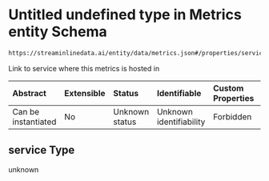 # Untitled undefined type in Metrics entity Schema

```txt
https://streaminlinedata.ai/entity/data/metrics.json#/properties/service
```

Link to service where this metrics is hosted in

| Abstract            | Extensible | Status         | Identifiable            | Custom Properties | Additional Properties | Access Restrictions | Defined In                                                       |
| :------------------ | :--------- | :------------- | :---------------------- | :---------------- | :-------------------- | :------------------ | :--------------------------------------------------------------- |
| Can be instantiated | No         | Unknown status | Unknown identifiability | Forbidden         | Allowed               | none                | [metrics.json*](metrics.md "open original schema") |

## service Type

unknown

